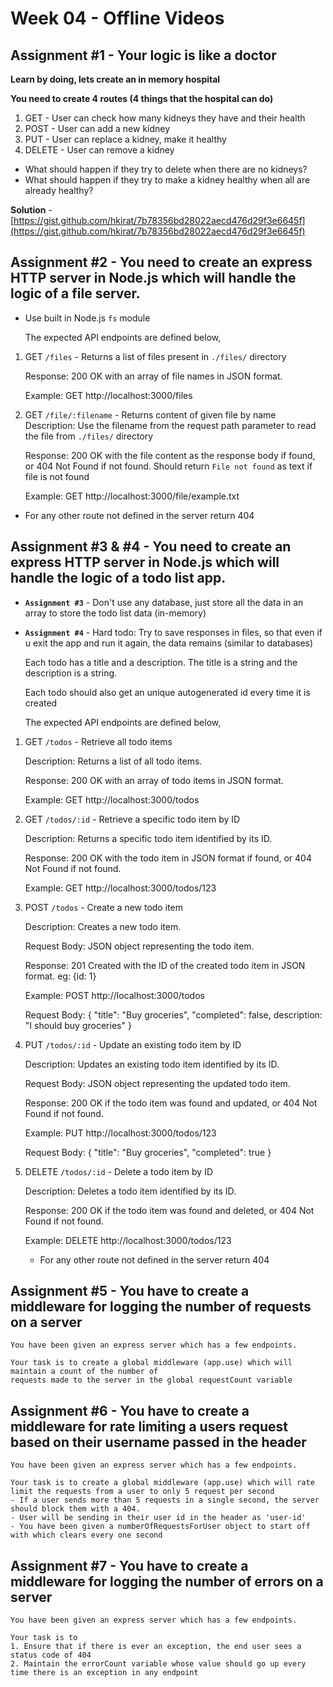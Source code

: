 # **Week 04 - Offline Videos**

## Assignment #1 - Your logic is like a doctor

**Learn by doing, lets create an in memory hospital**

**You need to create 4 routes (4 things that the hospital can do)**

1. GET - User can check how many kidneys they have and their health
2. POST - User can add a new kidney
3. PUT - User can replace a kidney, make it healthy
4. DELETE - User can remove a kidney

-   What should happen if they try to delete when there are no kidneys?
-   What should happen if they try to make a kidney healthy when all are already healthy?

**Solution** - [https://gist.github.com/hkirat/7b78356bd28022aecd476d29f3e6645f](https://gist.github.com/hkirat/7b78356bd28022aecd476d29f3e6645f)

## Assignment #2 - You need to create an express HTTP server in Node.js which will handle the logic of a file server.

-  Use built in Node.js `fs` module

   The expected API endpoints are defined below,

1. GET `/files` - Returns a list of files present in `./files/` directory

   Response: 200 OK with an array of file names in JSON format.

   Example: GET http://localhost:3000/files

2. GET `/file/:filename` - Returns content of given file by name
   Description: Use the filename from the request path parameter to read the file from `./files/` directory

    Response: 200 OK with the file content as the response body if found, or 404 Not Found if not found. Should return `File not found` as text if file is not found

    Example: GET http://localhost:3000/file/example.txt

-   For any other route not defined in the server return 404

## Assignment #3 & #4 - You need to create an express HTTP server in Node.js which will handle the logic of a todo list app.

- **`Assignment #3`** - Don't use any database, just store all the data in an array to store the todo list data (in-memory)
- **`Assignment #4`** -  Hard todo: Try to save responses in files, so that even if u exit the app and run it again, the data remains (similar to databases)

   Each todo has a title and a description. The title is a string and the description is a string.

   Each todo should also get an unique autogenerated id every time it is created

   The expected API endpoints are defined below,
1. GET `/todos` - Retrieve all todo items

   Description: Returns a list of all todo items.

   Response: 200 OK with an array of todo items in JSON format.

   Example: GET http://localhost:3000/todos

2. GET `/todos/:id` - Retrieve a specific todo item by ID

   Description: Returns a specific todo item identified by its ID.

   Response: 200 OK with the todo item in JSON format if found, or 404 Not Found if not found.

   Example: GET http://localhost:3000/todos/123

3. POST `/todos` - Create a new todo item

   Description: Creates a new todo item.

   Request Body: JSON object representing the todo item.

   Response: 201 Created with the ID of the created todo item in JSON format. eg: {id: 1}

   Example: POST http://localhost:3000/todos

   Request Body: { "title": "Buy groceries", "completed": false, description: "I should buy groceries" }

4. PUT `/todos/:id` - Update an existing todo item by ID

   Description: Updates an existing todo item identified by its ID.

   Request Body: JSON object representing the updated todo item.

   Response: 200 OK if the todo item was found and updated, or 404 Not Found if not found.

   Example: PUT http://localhost:3000/todos/123

   Request Body: { "title": "Buy groceries", "completed": true }

5. DELETE `/todos/:id` - Delete a todo item by ID

   Description: Deletes a todo item identified by its ID.

   Response: 200 OK if the todo item was found and deleted, or 404 Not Found if not found.
   
   Example: DELETE http://localhost:3000/todos/123
   
   - For any other route not defined in the server return 404

## Assignment #5 - You have to create a middleware for logging the number of requests on a server
```
You have been given an express server which has a few endpoints.

Your task is to create a global middleware (app.use) which will maintain a count of the number of 
requests made to the server in the global requestCount variable
```

## Assignment #6 - You have to create a middleware for rate limiting a users request based on their username passed in the header
```
You have been given an express server which has a few endpoints.

Your task is to create a global middleware (app.use) which will rate limit the requests from a user to only 5 request per second
- If a user sends more than 5 requests in a single second, the server should block them with a 404.
- User will be sending in their user id in the header as 'user-id'
- You have been given a numberOfRequestsForUser object to start off with which clears every one second
```


## Assignment #7 - You have to create a middleware for logging the number of errors on a server
```
You have been given an express server which has a few endpoints.

Your task is to
1. Ensure that if there is ever an exception, the end user sees a status code of 404
2. Maintain the errorCount variable whose value should go up every time there is an exception in any endpoint
```